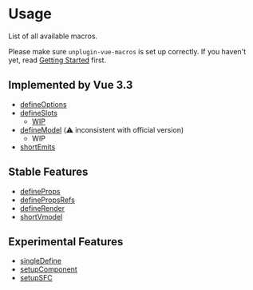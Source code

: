 # Usage

List of all available macros.

Please make sure `unplugin-vue-macros` is set up correctly. If you haven't yet, read [Getting Started](/guide/getting-started) first.

## Implemented by Vue 3.3

- [defineOptions](/macros/define-options)
- [defineSlots](/macros/define-slots)
  - [WIP](https://github.com/vuejs/core/pull/7982)
- [defineModel](/macros/define-model) (:warning: inconsistent with official version)
  - WIP
- [shortEmits](/macros/short-emits)

## Stable Features

- [defineProps](/macros/define-props)
- [definePropsRefs](/macros/define-props-refs)
- [defineRender](/macros/define-render)
- [shortVmodel](/macros/short-vmodel)

## Experimental Features

- [singleDefine](/macros/single-define)
- [setupComponent](/macros/setup-component)
- [setupSFC](/macros/setup-sfc)
